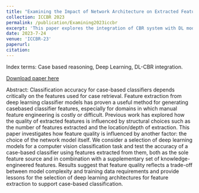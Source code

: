 ```yaml
---
title: "Examining the Impact of Network Architecture on Extracted Feature Quality for CBR"
collection: ICCBR 2023
permalink: /publication/Examining2023iccbr
excerpt: 'This paper explores the integration of CBR system with DL models.'
date: 2023-7-24
venue: 'ICCBR-23'
paperurl: 
citation: 
---
```

Index terms: Case based reasoning, Deep Learning, DL-CBR integration.

[Download paper here](http://vision.soic.indiana.edu/papers/examining2023iccbr.pdf)

Abstract: Classification accuracy for case-based classifiers depends critically on the features used for case retrieval. Feature extraction from deep learning classifier models has proven a useful method for generating casebased classifier features, especially for domains in which manual feature engineering is costly or difficult. Previous work has explored how the quality of extracted features is influenced by structural choices such as the number of features extracted and the location/depth of extraction. This paper investigates how feature quality is influenced by another factor: the choice of the network model itself. We consider a selection of deep learning models for a computer vision classification task and test the accuracy of a case-based classifier using features extracted from them, both as the sole feature source and in combination with a supplementary set of knowledge-engineered features. Results suggest that feature quality reflects a trade-off between model complexity and training data requirements and provide lessons for the selection of deep learning architectures for feature extraction to support case-based classification.
